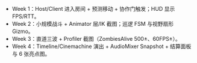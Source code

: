 - Week 1：Host/Client 进入房间 + 预测移动 + 协作门触发；HUD 显示 FPS/RTT。
- Week 2：小规模战斗 + Animator 层/IK 截图；巡逻 FSM 与视野扇形 Gizmo。
- Week 3：直道三波 + Profiler 截图（ZombiesAlive 500±、60FPS±）。
- Week 4：Timeline/Cinemachine 演出 + AudioMixer Snapshot + 结算面板与 6 张亮点图。
